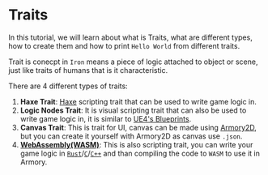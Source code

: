 # Traits

In this tutorial, we will learn about what is Traits, what are different types, how to create them and how to print `Hello World` from different traits.

Trait is conecpt in `Iron` means a piece of logic attached to object or scene, just like traits of humans that is it characteristic.

There are 4 different types of traits:
1. **Haxe Trait**: [Haxe](https://haxe.org/) scripting trait that can be used to write game logic in.
2. **Logic Nodes Trait**: It is visual scripting trait that can also be used to write game logic in, it is similar to [UE4's Blueprints](https://docs.unrealengine.com/en-US/Engine/Blueprints/index.html).
3. **Canvas Trait**: This is trait for UI, canvas can be made using [Armory2D](https://github.com/armory3d/armory2d), but you can create it yourself with Armory2D as canvas use `.json`.
4. **[WebAssembly(WASM)](https://webassembly.org/)**: This is also scripting trait, you can write your game logic in [`Rust`](https://www.rust-lang.org/)/[`C`](https://en.wikipedia.org/wiki/C_%28programming_language%29)/[`C++`](https://en.wikipedia.org/wiki/C%2B%2B) and than compiling the code to `WASM` to use it in Armory.